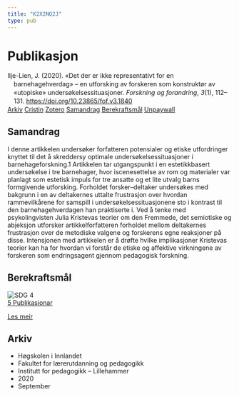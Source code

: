 ```yaml
---
title: "K2X2NQ2J"
type: pub
---
```

<h1>Publikasjon</h1>
<article id="csl-bib-container-K2X2NQ2J" class="csl-bib-container">
  <div class="csl-bib-body" style="line-height: 1.35; padding-left: 1em; text-indent:-1em;">
  <div class="csl-entry">Ilje-Lien, J. (2020). &#xAB;Det der er ikke representativt for en barnehagehverdag&#xBB; &#x2013; en utforsking av forskeren som konstrukt&#xF8;r av &#xAB;utopiske&#xBB; unders&#xF8;kelsessituasjoner. <i>Forskning og forandring</i>, <i>3</i>(1), 112&#x2013;131. <a href="https://doi.org/10.23865/fof.v3.1840">https://doi.org/10.23865/fof.v3.1840</a></div>
</div>
  <div class="csl-bib-buttons">
    <a href="#taxonomy-article-K2X2NQ2J" class="csl-bib-button">Arkiv</a>
    <a href="https://app.cristin.no/results/show.jsf?id=1827488" alt="Cristin URL" class="csl-bib-button">Cristin</a>
    <a href="http://zotero.org/groups/5402882/items/K2X2NQ2J" alt="Zotero URL" class="csl-bib-button">Zotero</a>
    <a href="#abstract-article-K2X2NQ2J" class="csl-bib-button">Samandrag</a>
    <a href="#sdg-article-K2X2NQ2J" class="csl-bib-button">Berekraftsmål</a>
    <a href="https://forskningogforandring.dk/index.php/fof/article/download/1840/4383" class="csl-bib-button">Unpaywall</a>
  </div>
  <div id="csl-bib-meta-container-K2X2NQ2J"></div>
</article>
<div id="csl-bib-meta-K2X2NQ2J" class="csl-bib-meta">
  <article id="abstract-article-K2X2NQ2J" class="abstract-article">
    <h1>Samandrag</h1>
    I denne artikkelen undersøker forfatteren potensialer og etiske utfordringer knyttet til det å skreddersy optimale undersøkelsessituasjoner i barnehageforskning.1 Artikkelen tar utgangspunkt i en estetikkbasert undersøkelse i tre barnehager, hvor iscenesettelse av rom og materialer var planlagt som estetisk impuls for tre ansatte og et lite utvalg barns formgivende utforsking. Forholdet forsker–deltaker undersøkes med bakgrunn i en av deltakernes uttalte frustrasjon over hvordan rammevilkårene for samspill i undersøkelsessituasjonene sto i kontrast til den barnehagehverdagen han praktiserte i. Ved å tenke med psykolingvisten Julia Kristevas teorier om den Fremmede, det semiotiske og abjeksjon utforsker artikkelforfatteren forholdet mellom deltakernes frustrasjon over de metodiske valgene og forskerens egne reaksjoner på disse. Intensjonen med artikkelen er å drøfte hvilke implikasjoner Kristevas teorier kan ha for hvordan vi forstår de etiske og affektive virkningene av forskeren som endringsagent gjennom pedagogisk forskning.
  </article>
  <article id="sdg-article-K2X2NQ2J" class="sdg-article">
    <h1>Berekraftsmål</h1>
    <div class="sdg-container"><div id="sdg4" class="sdg"> <img src="{{< params subfolder >}}images/sdg/sdg04_no.png" class="image" alt="SDG 4"> <div class="sdg-overlay"> <a href="{{< params subfolder >}}no/archive/?sdg=4#archive" class="sdg-publication-count"><span>5</span> Publikasjonar</a> <p><a href="NA" class="sdg-read-more">Les meir</a></p> </div> </div></div>
  </article>
  <article id="taxonomy-article-K2X2NQ2J" class="taxonomy-article">
    <h1>Arkiv</h1>
    <ul>
      <li>Høgskolen i Innlandet</li>
      <li>Fakultet for lærerutdanning og pedagogikk</li>
      <li>Institutt for pedagogikk – Lillehammer</li>
      <li>2020</li>
      <li>September</li>
    </ul>
  </article>
</div>
